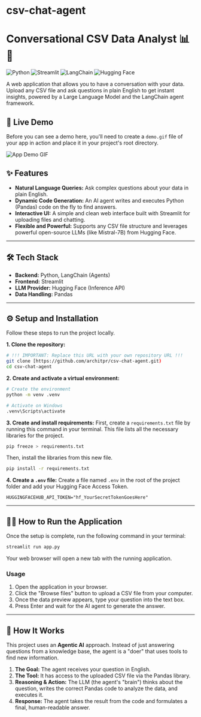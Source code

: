 # csv-chat-agent

# Conversational CSV Data Analyst 📊🤖

![Python](https://img.shields.io/badge/Python-3.11+-blue.svg)
![Streamlit](https://img.shields.io/badge/Streamlit-1.33-red.svg)
![LangChain](https://img.shields.io/badge/LangChain-0.1-green.svg)
![Hugging Face](https://img.shields.io/badge/🤗%20Hugging%20Face-API-yellow.svg)

A web application that allows you to have a conversation with your data. Upload any CSV file and ask questions in plain English to get instant insights, powered by a Large Language Model and the LangChain agent framework.

## 🚀 Live Demo

Before you can see a demo here, you'll need to create a `demo.gif` file of your app in action and place it in your project's root directory.

![App Demo GIF](demo.gif)

## ✨ Features

* **Natural Language Queries:** Ask complex questions about your data in plain English.
* **Dynamic Code Generation:** An AI agent writes and executes Python (Pandas) code on the fly to find answers.
* **Interactive UI:** A simple and clean web interface built with Streamlit for uploading files and chatting.
* **Flexible and Powerful:** Supports any CSV file structure and leverages powerful open-source LLMs (like Mistral-7B) from Hugging Face.

---

## 🛠️ Tech Stack

* **Backend:** Python, LangChain (Agents)
* **Frontend:** Streamlit
* **LLM Provider:** Hugging Face (Inference API)
* **Data Handling:** Pandas

---

## ⚙️ Setup and Installation

Follow these steps to run the project locally.

**1. Clone the repository:**
```bash
# !!! IMPORTANT: Replace this URL with your own repository URL !!!
git clone [https://github.com/architpr/csv-chat-agent.git)
cd csv-chat-agent
```

**2. Create and activate a virtual environment:**
```bash
# Create the environment
python -m venv .venv

# Activate on Windows
.venv\Scripts\activate
```

**3. Create and install requirements:**
First, create a `requirements.txt` file by running this command in your terminal. This file lists all the necessary libraries for the project.
```bash
pip freeze > requirements.txt
```
Then, install the libraries from this new file.
```bash
pip install -r requirements.txt
```

**4. Create a `.env` file:**
Create a file named `.env` in the root of the project folder and add your Hugging Face Access Token.
```
HUGGINGFACEHUB_API_TOKEN="hf_YourSecretTokenGoesHere"
```

---

## 🏃‍♀️ How to Run the Application

Once the setup is complete, run the following command in your terminal:

```bash
streamlit run app.py
```

Your web browser will open a new tab with the running application.

### Usage

1.  Open the application in your browser.
2.  Click the "Browse files" button to upload a CSV file from your computer.
3.  Once the data preview appears, type your question into the text box.
4.  Press Enter and wait for the AI agent to generate the answer.

---

## 🤖 How It Works

This project uses an **Agentic AI** approach. Instead of just answering questions from a knowledge base, the agent is a "doer" that uses tools to find new information.

1.  **The Goal:** The agent receives your question in English.
2.  **The Tool:** It has access to the uploaded CSV file via the Pandas library.
3.  **Reasoning & Action:** The LLM (the agent's "brain") thinks about the question, writes the correct Pandas code to analyze the data, and executes it.
4.  **Response:** The agent takes the result from the code and formulates a final, human-readable answer.
